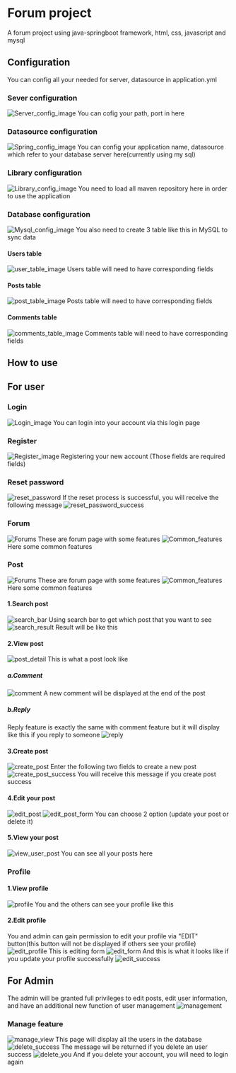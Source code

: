 # Forum project
A forum project using java-springboot framework, html, css, javascript and mysql
## Configuration
You can config all your needed for server, datasource in application.yml
### Sever configuration
![Server_config_image](image.png)
You can cofig your path, port in here
### Datasource configuration
![Spring_config_image](image-1.png)
You can config your application name, datasource which refer to your database server here(currently using my sql)
### Library configuration
![Library_config_image](image-2.png)
You need to load all maven repository here in order to use the application
### Database configuration
![Mysql_config_image](image-3.png)
You also need to create 3 table like this in MySQL to sync data
#### Users table
![user_table_image](image-4.png)
Users table will need to have corresponding fields
#### Posts table
![post_table_image](image-5.png)
Posts table will need to have corresponding fields
#### Comments table
![comments_table_image](image-6.png)
Comments table will need to have corresponding fields
## How to use
## For user
### Login  
![Login_image](image-7.png)
You can login into your account via this login page
### Register
![Register_image](image-8.png) 
Registering your new account (Those fields are required fields)
### Reset password
![reset_password](image-9.png)
If the reset process is successful, you will receive the following message
![reset_password_success](image-10.png)
### Forum
![Forums](image-11.png)
These are forum page with some features
![Common_features](image-12.png)
Here some common features
### Post
![Forums](image-11.png)
These are forum page with some features
![Common_features](image-12.png)
Here some common features
#### 1.Search post
![search_bar](image-21.png)
Using search bar to get which post that you want to see
![search_result](image-22.png)
Result will be like this
#### 2.View post
![post_detail](image-13.png)
This is what a post look like
##### a.Comment
![comment](image-14.png)
A new comment will be displayed at the end of the post
##### b.Reply
Reply feature is exactly the same with comment feature but it will display like this if you reply to someone
![reply](image-15.png)
#### 3.Create post
![create_post](image-16.png)
Enter the following two fields to create a new post
![create_post_success](image-17.png)
You will receive this message if you create post success
#### 4.Edit your post
![edit_post](image-18.png)
![edit_post_form](image-19.png)
You can choose 2 option (update your post or delete it)
#### 5.View your post
![view_user_post](image-20.png)
You can see all your posts here
### Profile
#### 1.View profile
![profile](image-23.png)
You and the others can see your profile like this
#### 2.Edit profile
You and admin can gain permission to edit your profile via "EDIT" button(this button will not be displayed if others see your profile)
![edit_profile](image-24.png)
This is editing form
![edit_form](image-27.png)
And this is what it looks like if you update your profile successfully
![edit_success](image-25.png)
## For Admin
The admin will be granted full privileges to edit posts, edit user information, and have an additional new function of user management
![management](image-28.png)
### Manage feature
![manage_view](image-29.png)
This page will display all the users in the database
![delete_success](image-30.png)
The message wil be returned if you delete an user success
![delete_you](image-31.png)
And if you delete your account, you will need to login again



